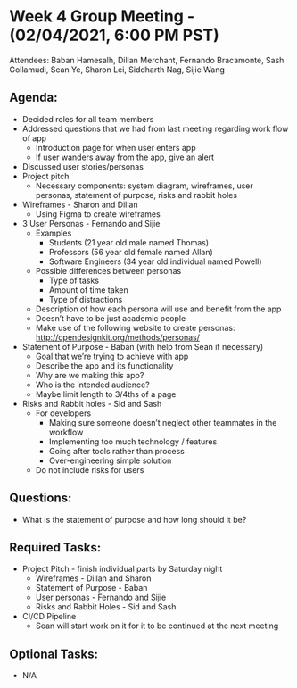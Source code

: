 # Week 4 Group Meeting - (02/04/2021, 6:00 PM PST)

Attendees: Baban Hamesalh, Dillan Merchant, Fernando Bracamonte, Sash Gollamudi, Sean Ye, Sharon Lei, Siddharth Nag, Sijie Wang

## Agenda:
- Decided roles for all team members
- Addressed questions that we had from last meeting regarding work flow of app
  - Introduction page for when user enters app
  - If user wanders away from the app, give an alert
- Discussed user stories/personas
- Project pitch
  - Necessary components: system diagram, wireframes, user personas, statement of purpose, risks and rabbit holes
- Wireframes -  Sharon and Dillan
  - Using Figma to create wireframes
- 3 User Personas - Fernando and Sijie
  - Examples
    - Students (21 year old male named Thomas)
    - Professors (56 year old female named Allan)
    - Software Engineers (34 year old individual named Powell)
  - Possible differences between personas
    - Type of tasks
    - Amount of time taken
    - Type of distractions
  - Description of how each persona will use and benefit from the app
  - Doesn’t have to be just academic people
  - Make use of the following website to create personas: http://opendesignkit.org/methods/personas/ 
- Statement of Purpose - Baban (with help from Sean if necessary)
  - Goal that we’re trying to achieve with app
  - Describe the app and its functionality
  - Why are we making this app?
  - Who is the intended audience?
  - Maybe limit length to 3/4ths of a page
- Risks and Rabbit holes - Sid and Sash
  - For developers
    - Making sure someone doesn’t neglect other teammates in the workflow
    - Implementing too much technology / features
    - Going after tools rather than process
    - Over-engineering simple solution
  - Do not include risks for users

## Questions:
- What is the statement of purpose and how long should it be?

## Required Tasks:
- Project Pitch - finish individual parts by Saturday night
  - Wireframes - Dillan and Sharon
  - Statement of Purpose - Baban
  - User personas - Fernando and Sijie
  - Risks and Rabbit Holes - Sid and Sash
- CI/CD Pipeline
  - Sean will start work on it for it to be continued at the next meeting

## Optional Tasks:
- N/A


